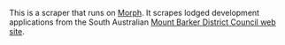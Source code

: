 This is a scraper that runs on [Morph](https://morph.io).  It scrapes lodged development applications from the South Australian [Mount Barker District Council web site](https://www.mountbarker.sa.gov.au).
